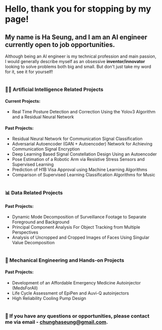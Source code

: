 # Hello, thank you for stopping by my page!

## My name is Ha Seung, and I am an AI engineer currently open to job opportunities.
Although being an AI engineer is my technical profession and main passion, I would generally describe myself as an obsessive **inventor/innovator** looking to solve problems both big and small. But don't just take my word for it, see it for yourself!
<br/><br/>
### 👨‍💻 Artificial Intelligence Related Projects
#### Current Projects:
- Real Time Posture Detection and Correction Using the Yolov3 Algorithm and a Residual Neural Network
  
#### Past Projects:
- Residual Neural Network for Communication Signal Classification
- Adversarial Autoencoder (GAN + Autoencoder) Network for Achieving Communication Signal Encryption
- Deep Learning Based Signal Constellation Design Using an Autoencoder
- Pose Estimation of a Robotic Arm via Resistive Stress Sensors and Supervised Learning
- Prediction of H1B Visa Approval using Machine Learning Algorithms
- Comparison of Supervised Learning Classification Algorithms for Music
<br/><br/>
### 📊 Data Related Projects
#### Past Projects:
- Dynamic Mode Decomposition of Surveillance Footage to Separate Foreground and Background
- Principal Component Analysis For Object Tracking from Multiple Perspectives
- Analysis of Uncropped and Cropped Images of Faces Using Singular Value Decomposition
<br/><br/>
### 📐 Mechanical Engineering and Hands-on Projects
#### Past Projects:
- Development of an Affordable Emergency Medicine Autoinjector (MedsForAll)
- Life Cycle Assessment of EpiPen and Auvi-Q autoinjectors
- High Reliability Cooling Pump Design
<br/><br/>
### 💬 If you have any questions or opportunities, please contact me via email - chunghaseung@gmail.com.
